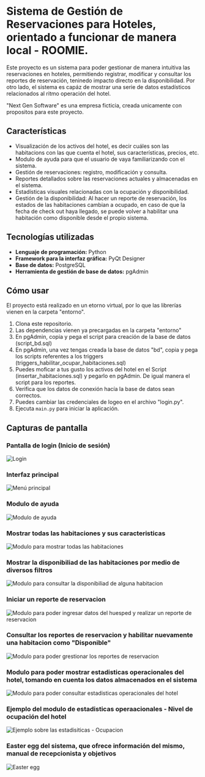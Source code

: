 # Sistema de Gestión de Reservaciones para Hoteles, orientado a funcionar de manera local - ROOMIE.

Este proyecto es un sistema para poder gestionar de manera intuitiva las reservaciones en hoteles, permitiendo registrar, modificar y consultar los reportes de reservación, teninedo impacto directo en la disponibilidad. 
Por otro lado, el sistema es capáz de mostrar una serie de datos estadísticos relacionados al ritmo operación del hotel.

"Next Gen Software" es una empresa ficticia, creada unicamente con propositos para este proyecto. 

## Características
- Visualización de los activos del hotel, es decir cuáles son las habitacions con las que cuenta el hotel, sus características, precios, etc.
- Modulo de ayuda para que el usuario de vaya familiarizando con el sistema.
- Gestión de reservaciones: registro, modificación y consulta.
- Reportes detallados sobre las reservaciones actuales y almacenadas en el sistema. 
- Estadísticas visuales relacionadas con la ocupación y disponibilidad.
- Gestión de la disponibilidad: Al hacer un reporte de reservación, los estados de las habitaciones cambian a ocupado,
en caso de que la fecha de check out haya llegado, se puede volver a habilitar una habitación como disponible desde el
propio sistema.

## Tecnologías utilizadas
- **Lenguaje de programación:** Python
- **Framework para la interfaz gráfica:** PyQt Designer
- **Base de datos:** PostgreSQL
- **Herramienta de gestión de base de datos:** pgAdmin

## Cómo usar

El proyecto está realizado en un etorno virtual, por lo que las librerías vienen en la carpeta "entorno".

1. Clona este repositorio.
2. Las dependencias vienen ya precargadas en la  carpeta "entorno"
3. En pgAdmin, copia y pega el script para creación de la base de datos (script_bd.sql)
4. En pgAdmin, una vez tengas creada la base de datos "bd", copia y pega los scripts referentes a los triggers (triggers_habilitar_ocupar_habitaciones.sql)
5. Puedes moficar a tus gusto los activos del hotel en el Script (insertar_habitaciones.sql) y pegarlo en pgAdmin. De igual manera el script para los reportes.
6. Verifica que los datos de conexión hacía la base de datos sean correctos.
7. Puedes cambiar las credenciales de logeo en el archivo "login.py".
8. Ejecuta `main.py` para iniciar la aplicación.

## Capturas de pantalla

### Pantalla de login (Inicio de sesión)
![Login](img/login_ss.png)

### Interfaz principal
![Menú principal](img/interfaz_principal_ss.png)

### Modulo de ayuda
![Modulo de ayuda](img/ayuda_ss.png)

### Mostrar todas las habitaciones y sus caracteristicas
![Modulo para mostrar todas las habitaciones](img/mostrar_habitaciones_ss.png)

### Mostrar la disponibiliad de las habitaciones por medio de diversos filtros
![Modulo para consultar la disponibiliad de alguna habitacion](img/mostrar_disponibilidad_habitaciones_ss.png)

### Iniciar un reporte de reservacion
![Modulo para poder ingresar datos del huesped y realizar un reporte de reservacion](img/realizar_reservacion_ss.png)

### Consultar los reportes de reservacion y habilitar nuevamente una habitacion como "Disponible"
![Modulo para poder grestionar los reportes de reservacion](img/consultar_reportes_ss.png)

### Modulo para poder mostrar estadisticas operacionales del hotel, tomando en cuenta los datos almacenados en el sistema
![Modulo para poder consultar estadisticas operacionales del hotel](img/estadisticas_ss.png)

### Ejemplo del modulo de estadisticas operaacionales - Nivel de ocupación del hotel
![Ejemplo sobre las estadisiticas - Ocupacion](img/estadisticas_ejemplo_ss.png)

### Easter egg del sistema, que ofrece información del mismo, manual de recepcionista y objetivos
![Easter egg](img/easter_egg_ss.png)